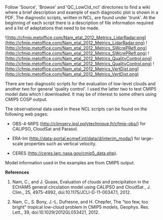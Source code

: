 Follow 'Source', 'Browse' and 'QC\_LowCld\_ncl' directories to find a wiki where a brief description and example of each diagnostic plot is shown in a PDF. The diagnostic scripts, written in NCL, are found under 'trunk'. At the beginning of each script there is a description of file information required and a list of adaptations that need to be made.

![http://cfmip.metoffice.com/Nam_etal_2012_Metrics_LidarRadar.png](http://cfmip.metoffice.com/Nam_etal_2012_Metrics_LidarRadar.png)
![http://cfmip.metoffice.com/Nam_etal_2012_Metrics_SWcrePRefl.png](http://cfmip.metoffice.com/Nam_etal_2012_Metrics_SWcrePRefl.png)
![http://cfmip.metoffice.com/Nam_etal_2012_Metrics_QualityControl.png](http://cfmip.metoffice.com/Nam_etal_2012_Metrics_QualityControl.png)
![http://cfmip.metoffice.com/Nam_etal_2012_Metrics_VertDist.png](http://cfmip.metoffice.com/Nam_etal_2012_Metrics_VertDist.png)

There are two diagnostic scripts for the evaluation of low-level clouds and another two for general 'quality control'. I used the latter two to test CMIP5 model data which I downloaded. It may be of interest to some others using CMIP5 COSP output.


The observational data used in these NCL scripts can be found on the following web pages:

- OBS-4-MIPS (http://climserv.ipsl.polytechnique.fr/cfmip-obs/) for CALIPSO, CloudSat and Parasol.

- ERA-Int (http://data-portal.ecmwf.int/data/d/interim_moda/) for large-scale properties such as vertical velocity.

- CERES (http://ceres.larc.nasa.gov/cmip5_data.php).


Model information used in the examples are from CMIP5 output.






**References**

1. Nam, C., and J. Quaas, Evaluation of clouds and precipitation in the ECHAM5 general circulation model using CALIPSO and CloudSat , J. Clim., 25, 4975-4992, doi:10.1175/JCLI-D-11-00347.1, 2012.

2. Nam, C., S. Bony, J.-L. Dufresne, and H. Chepfer, The "too few, too bright" tropical low-cloud problem in CMIP5 models, Geophys. Res. Lett., 39, doi:10.1029/2012GL053421, 2012.